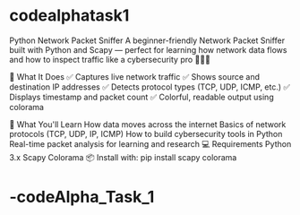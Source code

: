 # codealphatask1
Python Network Packet Sniffer
A beginner-friendly Network Packet Sniffer built with Python and Scapy — perfect for learning how network data flows and how to inspect traffic like a cybersecurity pro 👩‍💻✨

📌 What It Does
✅ Captures live network traffic
✅ Shows source and destination IP addresses
✅ Detects protocol types (TCP, UDP, ICMP, etc.)
✅ Displays timestamp and packet count
✅ Colorful, readable output using colorama

🧠 What You'll Learn
How data moves across the internet
Basics of network protocols (TCP, UDP, IP, ICMP)
How to build cybersecurity tools in Python
Real-time packet analysis for learning and research
💻 Requirements
Python 3.x
Scapy
Colorama
📦 Install with:
pip install scapy colorama
# -codeAlpha_Task_1
